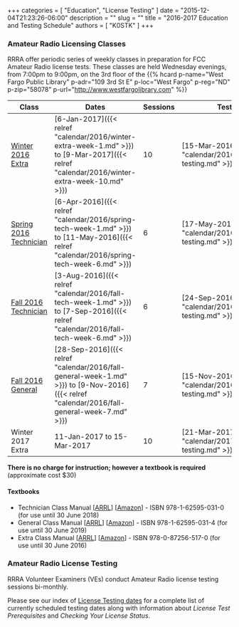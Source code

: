 +++
categories = [ "Education", "License Testing" ]
date = "2015-12-04T21:23:26-06:00"
description = ""
slug = ""
title = "2016-2017 Education and Testing Schedule"
authors = [ "K0STK" ]
+++

### Amateur Radio Licensing Classes

RRRA offer periodic series of weekly classes in preparation for FCC Amateur
Radio license tests. These classes are
held Wednesday evenings, from 7:00pm to 9:00pm, on the 3rd floor of the 
{{% hcard p-name="West Fargo Public Library" p-adr="109 3rd St E" p-loc="West Fargo" p-reg="ND" p-zip="58078" p-url="http://www.westfargolibrary.com" %}}
<!--more-->
Class | Dates | Sessions | Testing
------|-------|----------|--------
[Winter 2016 Extra](/dates/winter-2016-extra) | [6-Jan-2017]({{< relref "calendar/2016/winter-extra-week-1.md" >}}) to [9-Mar-2017]({{< relref "calendar/2016/winter-extra-week-10.md" >}}) | 10 | [15-Mar-2016]({{< relref "calendar/2016/march-testing.md" >}})
[Spring 2016 Technician](/dates/spring-2016-technician) | [6-Apr-2016]({{< relref "calendar/2016/spring-tech-week-1.md" >}}) to [11-May-2016]({{< relref "calendar/2016/spring-tech-week-6.md" >}}) | 6 | [17-May-2016]({{< relref "calendar/2016/may-testing.md" >}})
[Fall 2016 Technician](/dates/fall-2016-technician) | [3-Aug-2016]({{< relref "calendar/2016/fall-tech-week-1.md" >}}) to [7-Sep-2016]({{< relref "calendar/2016/fall-tech-week-6.md" >}}) | 6 | [24-Sep-2016]({{< relref "calendar/2016/september-testing.md" >}})
[Fall 2016 General](/dates/fall-2016-general) | [28-Sep-2016]({{< relref "calendar/2016/fall-general-week-1.md" >}}) to [9-Nov-2016]({{< relref "calendar/2016/fall-general-week-7.md" >}}) | 7 | [15-Nov-2016]({{< relref "calendar/2016/november-testing.md" >}})
Winter 2017 Extra | 11-Jan-2017 to 15-Mar-2017 | 10 | [21-Mar-2017]({{< relref "calendar/2017/march-testing.md" >}})

**There is no charge for instruction; however a textbook is required**
(approximate cost $30)

#### Textbooks

* Technician Class Manual [[ARRL](http://www.arrl.org/shop/ARRL-Ham-Radio-License-Manual-3rd-Edition/)] [[Amazon](http://www.amazon.com/ARRL-Ham-Radio-License-Manual/dp/1625950136/)] - ISBN 978-1-62595-031-0 (for use until 30 June 2018)
* General Class Manual [[ARRL](http://www.arrl.org/shop/ARRL-General-Class-License-Manual-8th-Edition/)] [[Amazon](http://www.amazon.com/General-Class-License-Manual-Spiral/dp/1625950314/)] - ISBN 978-1-62595-031-4 (for use until 30 June 2019)
* Extra Class Manual [[ARRL](http://www.arrl.org/shop/ARRL-Extra-Class-License-Manual-10th-Edition/)] [[Amazon](http://www.amazon.com/Extra-Class-License-Manual-Amateur/dp/087259517X/)] - ISBN 978-0-87256-517-0 (for use until 30 June 2016)

### Amateur Radio License Testing

RRRA Volunteer Examiners (VEs) conduct Amateur Radio license testing
sessions bi-monthly. 	

Please see our index of [License Testing dates](/dates/license-testing/) for a
complete list of currently scheduled testing dates along with information
about *License Test Prerequisites* and *Checking Your License Status*.
